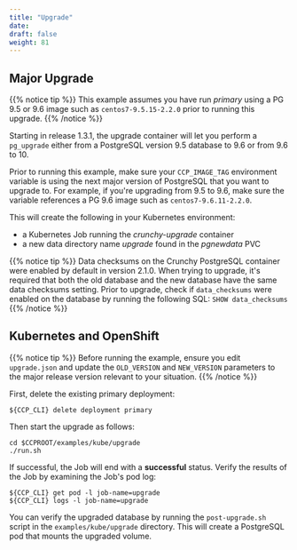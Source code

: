 ```yaml
---
title: "Upgrade"
date: 
draft: false
weight: 81
---
```


## Major Upgrade

{{% notice tip %}}
This example assumes you have run *primary* using a PG 9.5 or 9.6 image
such as `centos7-9.5.15-2.2.0` prior to running this upgrade.
{{% /notice %}}

Starting in release 1.3.1, the upgrade container will let
you perform a `pg_upgrade` either from a PostgreSQL version 9.5 database to
9.6 or from 9.6 to 10.

Prior to running this example, make sure your `CCP_IMAGE_TAG`
environment variable is using the next major version of PostgreSQL that you
want to upgrade to. For example, if you're upgrading from 9.5 to 9.6, make
sure the variable references a PG 9.6 image such as `centos7-9.6.11-2.2.0`.

This will create the following in your Kubernetes environment:

 * a Kubernetes Job running the *crunchy-upgrade* container
 * a new data directory name *upgrade* found in the *pgnewdata* PVC

{{% notice tip %}}
Data checksums on the Crunchy PostgreSQL container were enabled by default in version 2.1.0.
When trying to upgrade, it's required that both the old database and the new database
have the same data checksums setting.  Prior to upgrade, check if `data_checksums`
were enabled on the database by running the following SQL: `SHOW data_checksums`
{{% /notice %}}

## Kubernetes and OpenShift

{{% notice tip %}}
Before running the example, ensure you edit `upgrade.json` and update the `OLD_VERSION`
and `NEW_VERSION` parameters to the major release version relevant to your situation.
{{% /notice %}}

First, delete the existing primary deployment:
```
${CCP_CLI} delete deployment primary
```
Then start the upgrade as follows:

```
cd $CCPROOT/examples/kube/upgrade
./run.sh
```

If successful, the Job will end with a **successful** status. Verify
the results of the Job by examining the Job's pod log:
```
${CCP_CLI} get pod -l job-name=upgrade
${CCP_CLI} logs -l job-name=upgrade
```

You can verify the upgraded database by running the `post-upgrade.sh` script in the
`examples/kube/upgrade` directory.  This will create a PostgreSQL pod that mounts the
upgraded volume.
